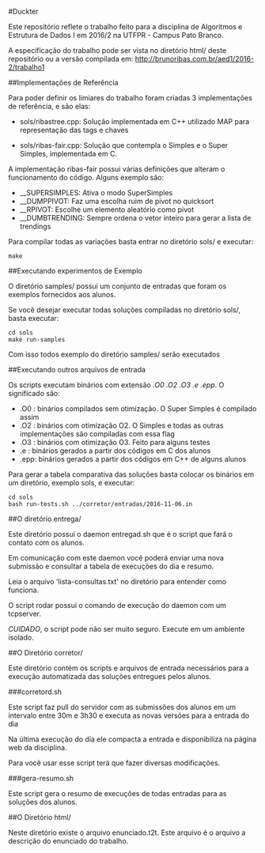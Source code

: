 #Duckter

Este repositório reflete o trabalho feito para a disciplina de Algoritmos e
Estrutura de Dados I em 2016/2 na UTFPR - Campus Pato Branco.

A especificação do trabalho pode ser vista no diretório html/ deste
repositório ou a versão compilada em:
  http://brunoribas.com.br/aed1/2016-2/trabalho1

##Implementações de Referência

Para poder definir os limiares do trabalho foram criadas 3 implementações de
referência, e são elas:

- sols/ribastree.cpp: Solução implementada em C++ utilizado MAP para
  representação das tags e chaves

- sols/ribas-fair.cpp: Solução que contempla o Simples e o Super Simples,
  implementada em C.

A implementação ribas-fair possui várias definições que alteram o
funcionamento do código. Alguns exemplo são:

- __SUPERSIMPLES: Ativa o modo SuperSimples
- __DUMPPIVOT: Faz uma escolha ruim de pivot no quicksort
- __RPIVOT: Escolhe um elemento aleatório como pivot
- __DUMBTRENDING: Sempre ordena o vetor inteiro para gerar a lista de
  trendings

Para compilar todas as variações basta entrar no diretório sols/ e executar:

```
make
```

##Executando experimentos de Exemplo

O diretório samples/ possui um conjunto de entradas que foram os exemplos
fornecidos aos alunos.

Se você desejar executar todas soluções compiladas no diretório sols/, basta
executar:

```
cd sols
make run-samples
```

Com isso todos exemplo do diretório samples/ serão executados

##Executando outros arquivos de entrada

Os scripts executam binários com extensão *.O0 .O2 .O3 .e .epp*. O
significado são:
- .O0 : binários compilados sem otimização. O Super Simples é compilado
  assim
- .O2 : binários com otimização O2. O Simples e todas as outras
  implementações são compiladas com essa flag
- .O3 : binários com otimização O3. Feito para alguns testes
- .e : binários gerados a partir dos códigos em C dos alunos
- .epp: binários gerados a partir dos códigos em C++ de alguns alunos

Para gerar a tabela comparativa das soluções basta colocar os binários em um
diretório, exemplo sols, e executar:

```
cd sols
bash run-tests.sh ../corretor/entradas/2016-11-06.in
```

##O diretório entrega/

Este diretório possui o daemon entregad.sh que é o script que fará o contato
com os alunos.

Em comunicação com este daemon você poderá enviar uma nova submissão e
consultar a tabela de execuções do dia e resumo.

Leia o arquivo 'lista-consultas.txt' no diretório para entender como
funciona.

O script rodar possui o comando de execução do daemon com um tcpserver.

*CUIDADO*, o script pode não ser muito seguro. Execute em um ambiente
isolado.

##O Diretório corretor/

Este diretório contém os scripts e arquivos de entrada necessários para a
execução automatizada das soluções entregues pelos alunos.

###corretord.sh

Este script faz pull do servidor com as submissões dos alunos em um
intervalo entre 30m e 3h30 e executa as novas versões para a entrada do dia

Na última execução do dia ele compacta a entrada e disponibiliza na página
web da disciplina.

Para você usar esse script terá que fazer diversas modificações.

###gera-resumo.sh

Este script gera o resumo de execuções de todas entradas para as soluções
dos alunos.

##O Diretório html/

Neste diretório existe o arquivo enunciado.t2t. Este arquivo é o arquivo a
descrição do enunciado do trabalho.


